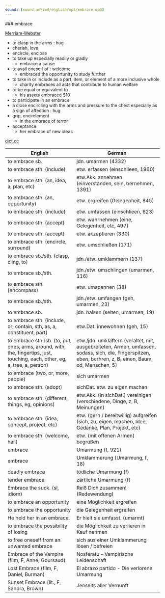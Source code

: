 ```yaml
---
sound: [sound:ankimd/english/mp3/embrace.mp3]
---
```


\### embrace

[Merriam-Webster](https://www.merriam-webster.com/dictionary/embrace)

- to clasp in the arms : hug
- cherish, love
- encircle, enclose
- to take up especially readily or gladly
    - embrace a cause
- to avail oneself of : welcome
    - embraced the opportunity to study further
- to take in or include as a part, item, or element of a more inclusive whole
    - charity embraces all acts that contribute to human welfare
- to be equal or equivalent to
    - his assets embraced $10
- to participate in an embrace
- a close encircling with the arms and pressure to the chest especially as a sign of affection : hug
- grip, encirclement
    - in the embrace of terror
- acceptance
    - her embrace of new ideas

[dict.cc](https://www.dict.cc/embrace)

| English        | German       |
| -------------- | ------------ |
| to embrace sb. | jdn. umarmen (4332) |
| to embrace sth. (include) | etw. erfassen (einschlieen, 1960) |
| to embrace sth. (an, idea, a, plan, etc) | etw.Akk. annehmen (einverstanden, sein, bernehmen, 1391) |
| to embrace sth. (an, opportunity) | etw. ergreifen (Gelegenheit, 845) |
| to embrace sth. (include) | etw. umfassen (einschlieen, 623) |
| to embrace sth. (accept) | etw. wahrnehmen (eine, Gelegenheit, etc, 497) |
| to embrace sth. (accept) | etw. akzeptieren (330) |
| to embrace sth. (encircle, surround) | etw. umschließen (171) |
| to embrace sb./sth. (clasp, cling, to) | jdn./etw. umklammern (137) |
| to embrace sb./sth. | jdn./etw. umschlingen (umarmen, 116) |
| to embrace sth. (encompass) | etw. umspannen (38) |
| to embrace sb./sth. | jdn./etw. umfangen (geh, umarmen, 23) |
| to embrace sb. | jdn. halsen (selten, umarmen, 19) |
| to embrace sth. (include, or, contain, sth, as, a, constituent, part) | etw.Dat. innewohnen (geh, 15) |
| to embrace sth./sb. (to, put, ones, arms, around, with, the, fingertips, just, touching, each, other, eg, a, tree, a, person) | etw./jdn. umklaftern (veraltet, mit, ausgebreiteten, Armen, umfassen, sodass, sich, die, Fingerspitzen, eben, berhren, z, B, einen, Baum, od, Menschen, 5) |
| to embrace (two, or, more, people) | sich umarmen |
| to embrace sth. (adopt) | sichDat. etw. zu eigen machen |
| to embrace sth. (different, things, eg, opinions) | etw.Akk. (in sichDat.) vereinigen (verschiedene, Dinge, z, B, Meinungen) |
| to embrace sth. (idea, concept, project, etc) | etw. (gern / bereitwillig) aufgreifen (sich, zu, eigen, machen, Idee, Gedanke, Plan, Projekt, etc) |
| to embrace sth. (welcome, hail) | etw. (mit offenen Armen) begrüßen |
| embrace | Umarmung (f, 921) |
| embrace | Umklammerung (Umarmung, f, 18) |
| deadly embrace | tödliche Umarmung (f) |
| tender embrace | zärtliche Umarmung (f) |
| Embrace the suck. (sl, idiom) | Reiß Dich zusammen! (Redewendung) |
| to embrace an opportunity | eine Möglichkeit ergreifen |
| to embrace the opportunity | die Gelegenheit ergreifen |
| He held her in an embrace. | Er hielt sie umfasst. (umarmt) |
| to embrace the possibility of losing | die Möglichkeit zu verlieren in Kauf nehmen |
| to free oneself from an unwanted embrace | sich aus einer Umklammerung lösen / befreien |
| Embrace of the Vampire (film, F, Anne, Goursaud) | Nosferatu – Vampirische Leidenschaft |
| Lost Embrace (film, F, Daniel, Burman) | El abrazo partido - Die verlorene Umarmung |
| Sunset Embrace (lit., F, Sandra, Brown) | Jenseits aller Vernunft |
